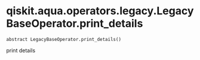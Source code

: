 # qiskit.aqua.operators.legacy.LegacyBaseOperator.print\_details

`abstract LegacyBaseOperator.print_details()`

print details
